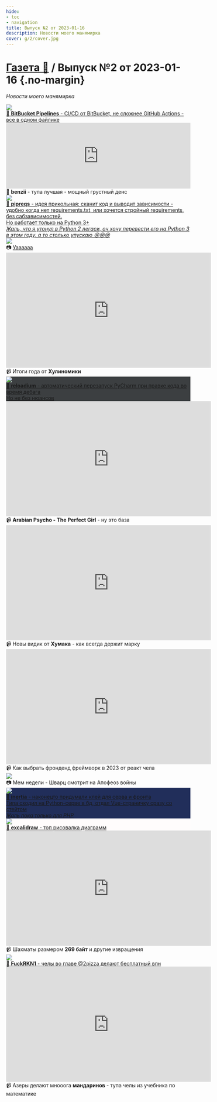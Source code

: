 ```yaml
---
hide:
- toc
- navigation
title: Выпуск №2 от 2023-01-16
description: Новости моего манямирка
cover: g/2/cover.jpg
---
```


# [Газета 📰](../index.md) / Выпуск №2 от 2023-01-16 {.no-margin}

_Новости моего манямирка_

<div class="grid-3-col">

<div class="card">
<a target="_blank" href="/c/ops/bb_ppl">
<img src="pipelines.png">
<div class="card-text">
📝 <b>BitBucket Pipelines</b> - CI/CD от BitBucket, не сложнее GitHub Actions - все в одном файлике
</div>
</a>
</div>

<div class="card ">
<iframe frameborder="0" style="border:none;width:100%;height:180px;" width="100%" height="180" src="https://music.yandex.ru/iframe/#track/106295920/23151074">Слушайте <a href='https://music.yandex.ru/album/23151074/track/106295920'>Obsessed To Forget</a> — <a href='https://music.yandex.ru/artist/10012723'>benzii</a> на Яндекс Музыке</iframe>
<div class="card-text">
🎵 <b>benzii</b> - тупа лучшая - мощный грустный денс
</div>
</div>


<div class="card rows-2">
<a target="_blank" href="https://github.com/bndr/pipreqs">
<img src="pipreqs.webp">
<div class="card-text">
🔎 <b>pipreqs</b> - идея прикольная: сканит код и выводит зависимости - удобно когда нет requirements.txt, или хочется стройный requirements, без сабзависимостей.<br>
Но работает только на Python 3+<br>
<i>Жаль, что я утонул в Python 2 легаси, оч хочу перевести его на Python 3 в этом году, а то столько упускаю 😢😢😢</i>  
</div>
</a>
</div>



<div class="card rows-2">
<img src="uaaa.jpg">
<div class="card-text">📷 <a href="https://youtu.be/XuBydGbCMLg" target="_blank">Уаааааа</a></div>
</div>

<div class="card rows-2">
<iframe width="560" height="315" src="https://www.youtube.com/embed/erz0rCHp4jI" title="YouTube video player" frameborder="0" allow="accelerometer; autoplay; clipboard-write; encrypted-media; gyroscope; picture-in-picture; web-share" allowfullscreen></iframe>
<div class="card-text">📹 Итоги года от <b>Хулиномики</b></div>
</div>

<div class="card rows-2" style="background: #3c3f41">
<a href="../../code/py-tools/reloadium" target="_blank">
<img src="reloadium.gif">
<div class="card-text text-white">📝 <b>reloadium</b> - автоматический перезапуск PyCharm при правке кода во время дебага<br>
Но не без нюансов</div>
</a>
</div>

<div class="card rows-2">
<iframe width="560" height="315" src="https://www.youtube.com/embed/039le_PlshQ" title="YouTube video player" frameborder="0" allow="accelerometer; autoplay; clipboard-write; encrypted-media; gyroscope; picture-in-picture; web-share" allowfullscreen></iframe>
<div class="card-text">📹 <b>Arabian Psycho - The Perfect Girl</b> - ну это база</div>
</div>







<div class="card rows-2">
<iframe width="560" height="315" src="https://www.youtube.com/embed/ummPlTgajLo" title="YouTube video player" frameborder="0" allow="accelerometer; autoplay; clipboard-write; encrypted-media; gyroscope; picture-in-picture; web-share" allowfullscreen></iframe>
<div class="card-text">📹 Новы видик от <b>Хумака</b> - как всегда держит марку</div>
</div>

<div class="card rows-2">
<iframe width="560" height="315" src="https://www.youtube.com/embed/S7X6fLbdwlc" title="YouTube video player" frameborder="0" allow="accelerometer; autoplay; clipboard-write; encrypted-media; gyroscope; picture-in-picture; web-share" allowfullscreen></iframe>
<div class="card-text">
📹 Как выбрать фронденд фреймворк в 2023 от реакт чела
</div>
</div>

<div class="card rows-2">
<img src="mem.jpg">
<div class="card-text">📷 Мем недели - Шварц смотрит на Апофеоз войны</div>
</div>

<div class="card rows-2" style="background: #212e5a">
<a target="_blank" href="http://inertiajs.com/">
<img src="inertiajs.jpg">
<div class="card-text text-white">
🔎 <b>inertia</b> - наконецто придумали клей для серва и фронта 
<br>Типа сходил на Python-серве в бд, отдал Vue-страничку сразу со стейтом 
<br><i>Жаль пока только для PHP</i>
</div>
</a>
</div>

<div class="card" style="background: #fffcfc">
<a href="https://excalidraw.com/" target="_blank">
<img src="excalidraw.png">
<div class="card-text text-black">
🔎 <b>excalidraw</b> - топ рисовалка диаграмм
</div>
</a>
</div>











<div class="card rows-2">
<iframe width="560" height="315" src="https://www.youtube.com/embed/C2CNY8N5-iQ" title="YouTube video player" frameborder="0" allow="accelerometer; autoplay; clipboard-write; encrypted-media; gyroscope; picture-in-picture; web-share" allowfullscreen></iframe>
<div class="card-text">📹 Шахматы размером <b>269 байт</b> и другие извращения</div>
</div>

<div class="card bg-black rows-2">
<a href="https://fuckrkn1.org/#ru" target="_blank">
<img src="rkn.png">
<div class="card-text text-white">
🔎 <b>FuckRKN1</b> - челы во главе @2pizza делают бесплатный впн
</div>
</a>
</div>

<div class="card rows-2 ">
<iframe width="560" height="315" src="https://www.youtube.com/embed/d-yWg2AQdlc" title="YouTube video player" frameborder="0" allow="accelerometer; autoplay; clipboard-write; encrypted-media; gyroscope; picture-in-picture; web-share" allowfullscreen></iframe>
<div class="card-text">📹 Азеры делают мнооога <b>мандаринов</b> - тупа челы из учебника по математике</div>
</div>












</div>